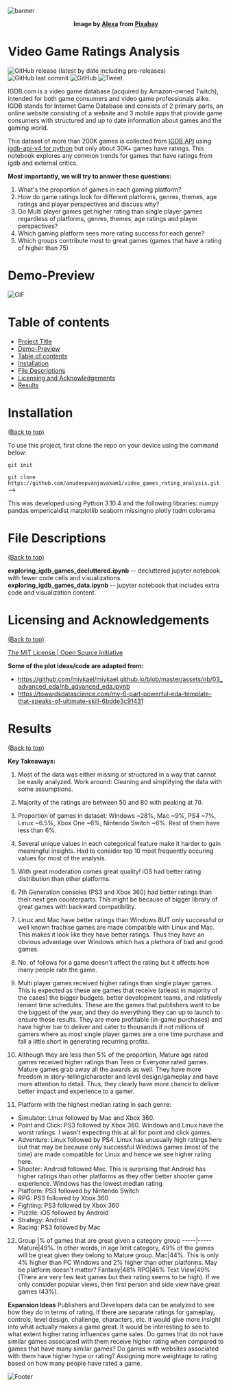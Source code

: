 ![banner](images_for_readme_gif/mario-1557240.jpg)
<figcaption style="text-align: center;">
    <strong>
        Image by <a href="https://pixabay.com/users/alexas_fotos-686414/?utm_source=link-attribution&amp;utm_medium=referral&amp;utm_campaign=image&amp;utm_content=1557240">Alexa</a> from <a href="https://pixabay.com//?utm_source=link-attribution&amp;utm_medium=referral&amp;utm_campaign=image&amp;utm_content=1557240">Pixabay</a>
    </strong>
</figcaption>

# Video Game Ratings Analysis

![GitHub release (latest by date including pre-releases)](https://img.shields.io/github/v/release/anudeepvanjavakam1/video_games_rating_analysis?include_prereleases)
![GitHub last commit](https://img.shields.io/github/last-commit/anudeepvanjavakam1/video_games_rating_analysis)
![GitHub](https://img.shields.io/github/license/anudeepvanjavakam1/video_games_rating_analysis)
![Tweet](https://img.shields.io/twitter/url?style=social&url=https%3A%2F%2Fgithub.com%2Fanudeepvanjavakam1%2Fvideo_games_rating_analysis)

IGDB.com is a video game database (acquired by Amazon-owned Twitch), intended for both game consumers and video game professionals alike. IGDB stands for Internet Game Database and consists of 2 primary parts, an online website consisting of a website and 3 mobile apps that provide game consumers with structured and up to date information about games and the gaming world.

This dataset of more than 200K games is collected from [IGDB API](https://api-docs.igdb.com/#about) using [igdb-api-v4 for python](https://github.com/twitchtv/igdb-api-python) but only about 30K+ games have ratings.
This notebook explores any common trends for games that have ratings from igdb and external critics.

**Most importantly, we will try to answer these questions:**
1) What's the proportion of games in each gaming platform?
2) How do game ratings look for different platforms, genres, themes, age ratings and player perspectives and discuss why?
3) Do Multi player games get higher rating than single player games regardless of platforms, genres, themes, age ratings and player perspectives?
4) Which gaming platform sees more rating success for each genre?
5) Which groups contribute most to great games (games that have a rating of higher than 75)

# Demo-Preview

![GIF](https://media.giphy.com/media/dO89WY0P8u1CNw7U55/giphy.gif)


# Table of contents

- [Project Title](#project-title)
- [Demo-Preview](#demo-preview)
- [Table of contents](#table-of-contents)
- [Installation](#installation)
- [File Descriptions](#file-descriptions)
- [Licensing and Acknowledgements](#license)
- [Results](#results)


# Installation
[(Back to top)](#table-of-contents)

To use this project, first clone the repo on your device using the command below:

```git init```

```git clone https://github.com/anudeepvanjavakam1/video_games_rating_analysis.git``` -->

This was developed using Python 3.10.4 and the following libraries:
numpy
pandas
empericaldist
matplotlib
seaborn
missingno
plotly
tqdm
colorama


# File Descriptions
[(Back to top)](#table-of-contents)

**exploring_igdb_games_decluttered.ipynb** -- decluttered jupyter notebook with fewer code cells and visualizations.
**exploring_igdb_games_data.ipynb** -- jupyter notebook that includes extra code and visualization content.


# Licensing and Acknowledgements
[(Back to top)](#table-of-contents)

[The MIT License | Open Source Initiative](https://opensource.org/licenses/MIT)

**Some of the plot ideas/code are adapted from:**
- https://github.com/miykael/miykael.github.io/blob/master/assets/nb/03_advanced_eda/nb_advanced_eda.ipynb
- https://towardsdatascience.com/my-6-part-powerful-eda-template-that-speaks-of-ultimate-skill-6bdde3c91431


# Results
[(Back to top)](#table-of-contents)


**Key Takeaways:**
1) Most of the data was either missing or structured in a way that cannot be easily analyzed. Work around: Cleaning and simplifying the data with some assumptions.

2) Majority of the ratings are between 50 and 80 with peaking at 70.

3) Proportion of games in dataset: Windows ~28%, Mac ~9%, PS4 ~7%, Linux ~6.5%, Xbox One ~6%, Nintendo Switch ~6%. Rest of them have less than 6%.

4) Several unique values in each categorical feature make it harder to gain meaningful insights. Had to consider top 10 most frequently occuring values for most of the analysis.

5) With great moderation comes great quality! iOS had better rating distribution than other platforms.

6) 7th Generation consoles (PS3 and Xbox 360) had better ratings than their next gen counterparts. This might be because of bigger library of great games with backward compatibility.

7) Linux and Mac have better ratings than Windows BUT only successful or well known frachise games are made compatible with Linux and Mac. This makes it look like they have better ratings. Thus they have an obvious 
advantage over Windows which has a plethora of bad and good games.
8) No. of follows for a game doesn't affect the rating but it affects how many people rate the game.

9) Multi player games received higher ratings than single player games. This is expected as these are games that receive (atleast in majority of the cases) the bigger budgets, better development teams, and 
relatively lenient time schedules. These are the games that publishers want to be the biggest of the year, and they do everything they can up to launch to ensure those results. They are more profitable (in-game 
purchases) and have higher bar to deliver and cater to thousands if not millions of gamers where as most single player games are a one time purchase and fall a little short in generating recurring profits.

10) Although they are less than 5% of the proportion, Mature age rated games received higher ratings than Teen or Everyone rated games. Mature games grab away all the awards as well. They have more freedom in story-telling/character and level design/gameplay and have more attention to detail. Thus, they clearly have more chance to deliver better impact and experience to a gamer.

11) Platform with the highest median rating in each genre:

-   Simulator: Linux followed by Mac and Xbox 360.
-   Point and Click: PS3 followed by Xbox 360. Windows and Linux have the worst ratings. I wasn't expecting this at all for point and click games. 
-   Adventure: Linux followed by PS4. Linux has unusually high ratings here but that may be because only successful Windows games (most of the time) are made compatible for Linux and hence we see higher rating here.
-   Shooter: Android followed Mac. This is surprising that Android has higher ratings than other platforms as they offer better shooter game experience. Windows has the lowest median rating.
-   Platform: PS3 followed by Nintendo Switch
-   RPG: PS3 followed by Xbox 360
-   Fighting: PS3 followed by Xbox 360
-   Puzzle: iOS followed by Android
-   Strategy: Android
-   Racing: PS3 followed by Mac

12) Group |% of games that are great given a category group
-----|-----
Mature|49%. In other words, in age limit category, 49% of the games will be great given they belong to Mature group.
Mac|44%. This is only 4% higher than PC Windows and 2% higher than other platforms. May be platform doesn't matter?
Fantasy|48%
RPG|46%
Text View|49% (There are very few text games but their rating seems to be high). If we only consider popular views, then first person and side view have great games (43%).

**Expansion Ideas**
Publishers and Developers data can be analyzed to see how they do in terms of rating.
If there are separate ratings for gameplay, controls, level design, challenge, characters, etc. it would give more insight into what actually makes a game great.
It would be interesting to see to what extent higher rating influences game sales.
Do games that do not have similar games associated with them receive higher rating when compared to games that have many similar games?
Do games with websites associated with them have higher hype or rating?
Assigning more weightage to rating based on how many people have rated a game.

![Footer](images_for_readme_gif/gamer-6022003_1280.png)
